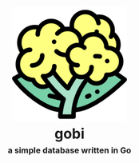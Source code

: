 <h1 align="center">
    <img src="assets/gobi.svg" style="background-color:rgba(0,0,0,0);" height=230 alt="gobi: a simple database written in Go">
    <br>
    gobi
    <br>
    <sup><sub><sup>a simple database written in Go</sup></sub></sup>
    <br>
</h1>
